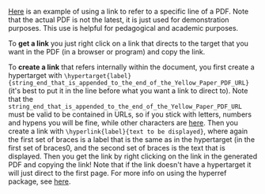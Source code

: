 [Here](https://github.com/ethereum/yellowpaper/files/1596574/Paper.pdf#blockhash) is an example of using a link to refer to a specific line of a PDF. Note that the actual PDF is not the latest, it is just used for demonstration purposes. This use is helpful for pedagogical and academic purposes. 

To **get a link** you just right click on a link that directs to the target that you want in the PDF (in a browser or program) and copy the link.

To **create a link** that refers internally within the document, you first create a hypertarget with `\hypertarget{label}{string_end_that_is_appended_to_the_end_of_the_Yellow_Paper_PDF_URL}` (it's best to put it in the line before what you want a link to direct to). Note that the `string_end_that_is_appended_to_the_end_of_the_Yellow_Paper_PDF_URL` must be valid to be contained in URLs, so if you stick with letters, numbers and hypens you will be fine, while other characters are [here](https://stackoverflow.com/questions/1547899/which-characters-make-a-url-invalid#1547940). Then you create a link with `\hyperlink{label}{text to be displayed}`, where again the first set of braces is a label that is the same as in the hypertarget (in the first set of braces0, and the second set of braces is the text that is displayed. Then you get the link by right clicking on the link in the generated PDF and copying the link! Note that if the link doesn't have a hypertarget it will just direct to the first page. For more info on using the hyperref package, see [here](https://en.wikibooks.org/wiki/LaTeX/Hyperlinks).
